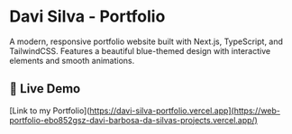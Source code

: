 # Davi Silva - Portfolio

A modern, responsive portfolio website built with Next.js, TypeScript, and TailwindCSS. Features a beautiful blue-themed design with interactive elements and smooth animations.

## 🚀 Live Demo

[Link to my Portfolio](https://davi-silva-portfolio.vercel.app](https://web-portfolio-ebo852gsz-davi-barbosa-da-silvas-projects.vercel.app/)
